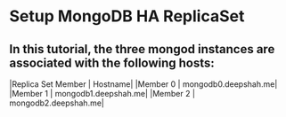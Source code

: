 # Setup MongoDB HA ReplicaSet


## In this tutorial, the three mongod instances are associated with the following hosts:

|Replica Set Member	| Hostname|
|Member 0	| mongodb0.deepshah.me|
|Member 1	| mongodb1.deepshah.me|
|Member 2	| mongodb2.deepshah.me|
